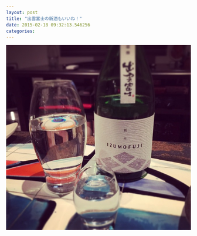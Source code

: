 ```yaml
---
layout: post
title: "出雲富士の新酒もいいね！"
date: 2015-02-18 09:32:13.546256
categories: 
---
```


![出雲富士](/assets/images/201502/10899089_435247016623300_232939964_n.jpg)


